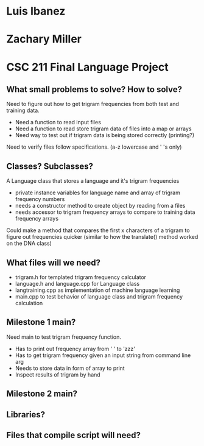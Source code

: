 # Luis Ibanez
# Zachary Miller
# CSC 211 Final Language Project

## What small problems to solve?  How to solve?

Need to figure out how to get trigram frequencies from both test and training data.

- Need a function to read input files
- Need a function to read store trigram data of files into a map or arrays
- Need way to test out if trigram data is being stored correctly (printing?)

Need to verify files follow specifications. (a-z lowercase and ' 's only)

## Classes? Subclasses?

A Language class that stores a language and it's trigram frequencies

- private instance variables for language name and array of trigram frequency numbers
- needs a constructor method to create object by reading from a files
- needs accessor to trigram frequency arrays to compare to training data frequency arrays

Could make a method that compares the first x characters of a trigram to figure out frequencies quicker
(similar to how the translate() method worked on the DNA class)

## What files will we need?

+ trigram.h for templated trigram frequency calculator
+ language.h and language.cpp for Language class
+ langtraining.cpp as implementation of machine language learning
+ main.cpp to test behavior of language class and trigram frequency calculation

## Milestone 1 main?

Need main to test trigram frequency function.
- Has to print out frequency array from '   ' to 'zzz'
- Has to get trigram frequency given an input string from command line arg
- Needs to store data in form of array to print
- Inspect results of trigram by hand


## Milestone 2 main?


## Libraries?


## Files that compile script will need?
